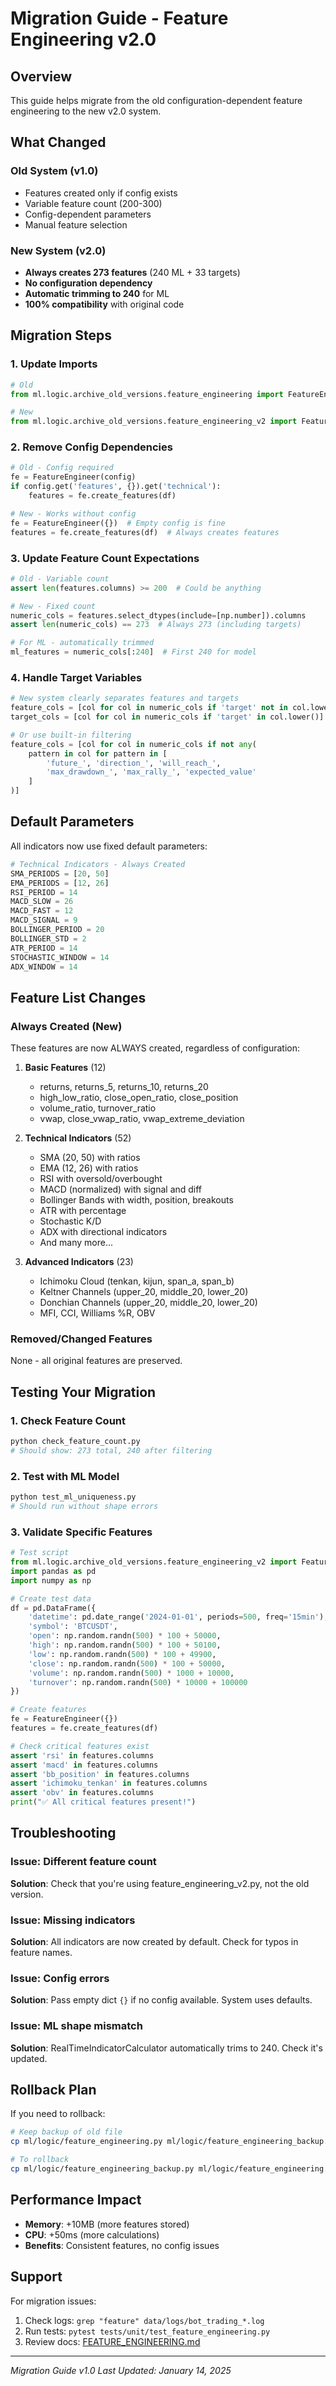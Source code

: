 # Migration Guide - Feature Engineering v2.0

## Overview

This guide helps migrate from the old configuration-dependent feature engineering to the new v2.0 system.

## What Changed

### Old System (v1.0)

- Features created only if config exists
- Variable feature count (200-300)
- Config-dependent parameters
- Manual feature selection

### New System (v2.0)

- **Always creates 273 features** (240 ML + 33 targets)
- **No configuration dependency**
- **Automatic trimming to 240** for ML
- **100% compatibility** with original code

## Migration Steps

### 1. Update Imports

```python
# Old
from ml.logic.archive_old_versions.feature_engineering import FeatureEngineer

# New
from ml.logic.archive_old_versions.feature_engineering_v2 import FeatureEngineer
```

### 2. Remove Config Dependencies

```python
# Old - Config required
fe = FeatureEngineer(config)
if config.get('features', {}).get('technical'):
    features = fe.create_features(df)

# New - Works without config
fe = FeatureEngineer({})  # Empty config is fine
features = fe.create_features(df)  # Always creates features
```

### 3. Update Feature Count Expectations

```python
# Old - Variable count
assert len(features.columns) >= 200  # Could be anything

# New - Fixed count
numeric_cols = features.select_dtypes(include=[np.number]).columns
assert len(numeric_cols) == 273  # Always 273 (including targets)

# For ML - automatically trimmed
ml_features = numeric_cols[:240]  # First 240 for model
```

### 4. Handle Target Variables

```python
# New system clearly separates features and targets
feature_cols = [col for col in numeric_cols if 'target' not in col.lower()]
target_cols = [col for col in numeric_cols if 'target' in col.lower()]

# Or use built-in filtering
feature_cols = [col for col in numeric_cols if not any(
    pattern in col for pattern in [
        'future_', 'direction_', 'will_reach_',
        'max_drawdown_', 'max_rally_', 'expected_value'
    ]
)]
```

## Default Parameters

All indicators now use fixed default parameters:

```python
# Technical Indicators - Always Created
SMA_PERIODS = [20, 50]
EMA_PERIODS = [12, 26]
RSI_PERIOD = 14
MACD_SLOW = 26
MACD_FAST = 12
MACD_SIGNAL = 9
BOLLINGER_PERIOD = 20
BOLLINGER_STD = 2
ATR_PERIOD = 14
STOCHASTIC_WINDOW = 14
ADX_WINDOW = 14
```

## Feature List Changes

### Always Created (New)

These features are now ALWAYS created, regardless of configuration:

1. **Basic Features** (12)
   - returns, returns_5, returns_10, returns_20
   - high_low_ratio, close_open_ratio, close_position
   - volume_ratio, turnover_ratio
   - vwap, close_vwap_ratio, vwap_extreme_deviation

2. **Technical Indicators** (52)
   - SMA (20, 50) with ratios
   - EMA (12, 26) with ratios
   - RSI with oversold/overbought
   - MACD (normalized) with signal and diff
   - Bollinger Bands with width, position, breakouts
   - ATR with percentage
   - Stochastic K/D
   - ADX with directional indicators
   - And many more...

3. **Advanced Indicators** (23)
   - Ichimoku Cloud (tenkan, kijun, span_a, span_b)
   - Keltner Channels (upper_20, middle_20, lower_20)
   - Donchian Channels (upper_20, middle_20, lower_20)
   - MFI, CCI, Williams %R, OBV

### Removed/Changed Features

None - all original features are preserved.

## Testing Your Migration

### 1. Check Feature Count

```bash
python check_feature_count.py
# Should show: 273 total, 240 after filtering
```

### 2. Test with ML Model

```bash
python test_ml_uniqueness.py
# Should run without shape errors
```

### 3. Validate Specific Features

```python
# Test script
from ml.logic.archive_old_versions.feature_engineering_v2 import FeatureEngineer
import pandas as pd
import numpy as np

# Create test data
df = pd.DataFrame({
    'datetime': pd.date_range('2024-01-01', periods=500, freq='15min'),
    'symbol': 'BTCUSDT',
    'open': np.random.randn(500) * 100 + 50000,
    'high': np.random.randn(500) * 100 + 50100,
    'low': np.random.randn(500) * 100 + 49900,
    'close': np.random.randn(500) * 100 + 50000,
    'volume': np.random.randn(500) * 1000 + 10000,
    'turnover': np.random.randn(500) * 10000 + 100000
})

# Create features
fe = FeatureEngineer({})
features = fe.create_features(df)

# Check critical features exist
assert 'rsi' in features.columns
assert 'macd' in features.columns
assert 'bb_position' in features.columns
assert 'ichimoku_tenkan' in features.columns
assert 'obv' in features.columns
print("✅ All critical features present!")
```

## Troubleshooting

### Issue: Different feature count

**Solution**: Check that you're using feature_engineering_v2.py, not the old version.

### Issue: Missing indicators

**Solution**: All indicators are now created by default. Check for typos in feature names.

### Issue: Config errors

**Solution**: Pass empty dict `{}` if no config available. System uses defaults.

### Issue: ML shape mismatch

**Solution**: RealTimeIndicatorCalculator automatically trims to 240. Check it's updated.

## Rollback Plan

If you need to rollback:

```bash
# Keep backup of old file
cp ml/logic/feature_engineering.py ml/logic/feature_engineering_backup.py

# To rollback
cp ml/logic/feature_engineering_backup.py ml/logic/feature_engineering.py
```

## Performance Impact

- **Memory**: +10MB (more features stored)
- **CPU**: +50ms (more calculations)
- **Benefits**: Consistent features, no config issues

## Support

For migration issues:

1. Check logs: `grep "feature" data/logs/bot_trading_*.log`
2. Run tests: `pytest tests/unit/test_feature_engineering.py`
3. Review docs: [FEATURE_ENGINEERING.md](FEATURE_ENGINEERING.md)

---

*Migration Guide v1.0*
*Last Updated: January 14, 2025*
